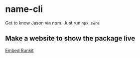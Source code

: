 # name-cli

Get to know Jason via npm. Just run `npx swre`

## Make a website to show the package live

[Embed Runkit](https://runkit.com/docs/embed)